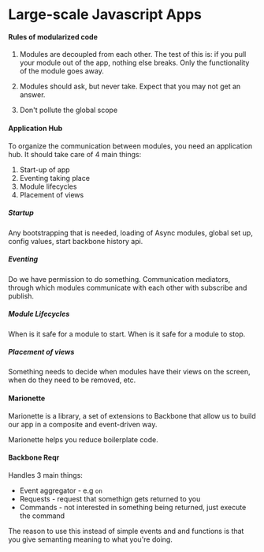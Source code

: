 # Large-scale Javascript Apps

#### Rules of modularized code

1. Modules are decoupled from each other. The test of this is: if you pull your module out of the app, nothing else breaks. Only the functionality of the module goes away.

2. Modules should ask, but never take. Expect that you may not get an answer.

3. Don't pollute the global scope

#### Application Hub

To organize the communication between modules, you need an application hub. It should take care of 4 main things:

1. Start-up of app
2. Eventing taking place
3. Module lifecycles
4. Placement of views

##### Startup

Any bootstrapping that is needed, loading of Async modules, global set up, config values, start backbone history api.

##### Eventing

Do we have permission to do something. Communication mediators, through which modules communicate with each other with subscribe and publish.

##### Module Lifecycles

When is it safe for a module to start. When is it safe for a module to stop. 

##### Placement of views

Something needs to decide when modules have their views on the screen, when do they need to be removed, etc.

#### Marionette

Marionette is a library, a set of extensions to Backbone that allow us to build our app in a composite and event-driven way.

Marionette helps you reduce boilerplate code.

#### Backbone Reqr

Handles 3 main things:

* Event aggregator - e.g `on` 
* Requests - request that somethign gets returned to you
* Commands - not interested in something being returned, just execute the command

The reason to use this instead of simple events and and functions is that you give semanting meaning to what you're doing.

